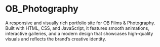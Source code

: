 # OB_Photography
A responsive and visually rich portfolio site for OB Films &amp; Photography. Built with HTML, CSS, and JavaScript, it features smooth animations, interactive galleries, and a modern design that showcases high-quality visuals and reflects the brand’s creative identity.
